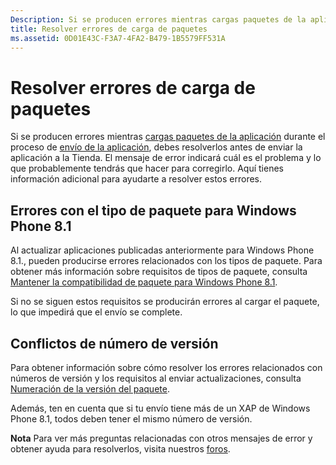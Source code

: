 ```yaml
---
Description: Si se producen errores mientras cargas paquetes de la aplicación durante el proceso de envío de la aplicación, debes resolverlos antes de enviar la aplicación a la Tienda.
title: Resolver errores de carga de paquetes
ms.assetid: 0D01E43C-F3A7-4FA2-B479-1B5579FF531A
---
```


# Resolver errores de carga de paquetes


Si se producen errores mientras [cargas paquetes de la aplicación](upload-app-packages.md) durante el proceso de [envío de la aplicación](app-submissions.md), debes resolverlos antes de enviar la aplicación a la Tienda. El mensaje de error indicará cuál es el problema y lo que probablemente tendrás que hacer para corregirlo. Aquí tienes información adicional para ayudarte a resolver estos errores.

## Errores con el tipo de paquete para Windows Phone 8.1


Al actualizar aplicaciones publicadas anteriormente para Windows Phone 8.1., pueden producirse errores relacionados con los tipos de paquete. Para obtener más información sobre requisitos de tipos de paquete, consulta [Mantener la compatibilidad de paquete para Windows Phone 8.1](guidance-for-app-package-management.md#maintaining-package-compatibility-for-windows-phone-8-1).

Si no se siguen estos requisitos se producirán errores al cargar el paquete, lo que impedirá que el envío se complete.

## Conflictos de número de versión


Para obtener información sobre cómo resolver los errores relacionados con números de versión y los requisitos al enviar actualizaciones, consulta [Numeración de la versión del paquete](package-version-numbering.md).

Además, ten en cuenta que si tu envío tiene más de un XAP de Windows Phone 8.1, todos deben tener el mismo número de versión.

**Nota**  Para ver más preguntas relacionadas con otros mensajes de error y obtener ayuda para resolverlos, visita nuestros [foros](http://go.microsoft.com/fwlink/p/?LinkId=224196).

 

 

 






<!--HONumber=Mar16_HO1-->



